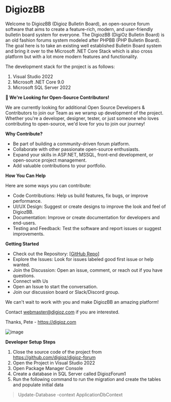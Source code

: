 # DigiozBB
Welcome to DigiozBB (Digioz Bulletin Board), an open-source forum software that aims to create a feature-rich, modern, and user-friendly bulletin board system for everyone. The DigiozBB (DigiOz Bulletin Board) is an old fashion forums system modeled after PHPBB (PHP Bulletin Board). The goal here is to take an existing well established Bulletin Board system and bring it over to the Microsoft .NET Core Stack which is also cross platform but with a lot more modern features and functionality. 

The development stack for the project is as follows:

1. Visual Studio 2022
2. Microsoft .NET Core 9.0
3. Microsoft SQL Server 2022

**🚀 We're Looking for Open-Source Contributors!**

We are currently looking for additional Open Source Developers & Contributors to join our Team as we wramp up development of the project. Whether you're a developer, designer, tester, or just someone who loves contributing to open-source, we'd love for you to join our journey!
 
**Why Contribute?**

- Be part of building a community-driven forum platform.
- Collaborate with other passionate open-source enthusiasts.
- Expand your skills in ASP.NET, MSSQL, front-end development, or open-source project management.
- Add valuable contributions to your portfolio.

**How You Can Help**

Here are some ways you can contribute:

- Code Contributions: Help us build features, fix bugs, or improve performance.
- UI/UX Design: Suggest or create designs to improve the look and feel of DigiozBB.
- Documentation: Improve or create documentation for developers and end-users.
- Testing and Feedback: Test the software and report issues or suggest improvements.

**Getting Started**
  
- Check out the Repository: [[GitHub Repo](https://github.com/digioz/digioz-forum)]
- Explore the Issues: Look for issues labeled good first issue or help wanted.
- Join the Discussion: Open an issue, comment, or reach out if you have questions.
- Connect with Us
- Open an Issue to start the conversation.
- Join our discussion board or Slack/Discord group.

We can't wait to work with you and make DigiozBB an amazing platform!

Contact webmaster@digioz.com if you are interested.

Thanks,
Pete - https://digioz.com

![image](https://github.com/user-attachments/assets/6e5b0b0e-6ddb-4ffa-b633-b34d37fb83b9)

**Developer Setup Steps**

1. Close the source code of the project from https://github.com/digioz/digioz-forum
2. Open the Project in Visual Studio 2022
3. Open Package Manager Console
4. Create a database in SQL Server called DigiozForum1
5. Run the following command to run the migration and create the tables and populate initial data

> Update-Database -context ApplicationDbContext

